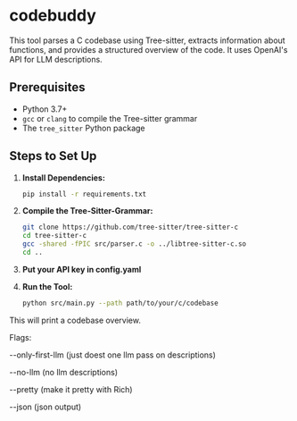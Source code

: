 # codebuddy

This tool parses a C codebase using Tree-sitter, extracts information about functions, and provides a structured overview of the code. It uses OpenAI's API for LLM descriptions.

## Prerequisites

- Python 3.7+
- `gcc` or `clang` to compile the Tree-sitter grammar
- The `tree_sitter` Python package

## Steps to Set Up

1. **Install Dependencies:**
   ```bash
   pip install -r requirements.txt

2. **Compile the Tree-Sitter-Grammar:**
   ```bash
   git clone https://github.com/tree-sitter/tree-sitter-c
   cd tree-sitter-c
   gcc -shared -fPIC src/parser.c -o ../libtree-sitter-c.so
   cd ..
   
3. **Put your API key in config.yaml**


4. **Run the Tool:**
    ```bash
   python src/main.py --path path/to/your/c/codebase

This will print a codebase overview. 

Flags:  

--only-first-llm (just doest one llm pass on descriptions)

--no-llm (no llm descriptions)

--pretty (make it pretty with Rich)

--json (json output)
